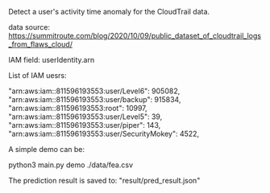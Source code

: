 Detect a user's activity time anomaly for the CloudTrail data.

data source: 
https://summitroute.com/blog/2020/10/09/public_dataset_of_cloudtrail_logs_from_flaws_cloud/

IAM field:
userIdentity.arn

List of IAM uesrs:

"arn:aws:iam::811596193553:user/Level6": 905082,  
"arn:aws:iam::811596193553:user/backup": 915834,  
"arn:aws:iam::811596193553:root": 10997,  
"arn:aws:iam::811596193553:user/Level5": 39,  
"arn:aws:iam::811596193553:user/piper": 143,  
"arn:aws:iam::811596193553:user/SecurityMokey": 4522,  

A simple demo can be:

python3 main.py demo ./data/fea.csv

The prediction result is saved to: "result/pred_result.json"
